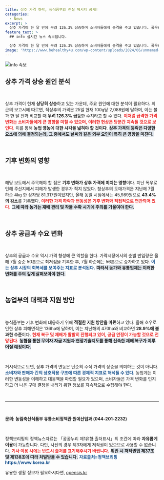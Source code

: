```yaml
---
title: 상추 가격 하락, 농식품부의 진실 메시지 공개!
categories:
  - News
excerpt: >
  상추 가격이 한 달 만에 무려 126.3% 상승하며 소비자들에게 충격을 주고 있습니다. 폭우로 인한 피해와 공급부족으로 힘든 한 여름, 8월 공급 안정화 전망에 관심이 집중되고 있습니다! 클릭해 자세한 내용을 확인하세요!
feature_text: >
  ## info 실시간 뉴스 속보입니다.

  상추 가격이 한 달 만에 무려 126.3% 상승하며 소비자들에게 충격을 주고 있습니다. 폭우로 인한 피해와 공급부족으로 힘든 한 여름, 8월 공급 안정화 전망에 관심이 집중되고 있습니다! 클릭해 자세한 내용을 확인하세요!
image: 'https://www.behealthy4u.com/wp-content/uploads/2024/06/unnamed-file.png'
---
```


<p><img src="https://www.behealthy4u.com/wp-content/uploads/2024/06/unnamed-file.png" alt="info 속보" /></p>

<h2 data-ke-size="size26">상추 가격 상승 원인 분석</h2>

<p data-ke-size="size16">&nbsp;</p>

<p>상추 가격이 현재 <strong>상당히 상승</strong>하고 있는 가운데, 주요 원인에 대한 분석이 필요하다. 최근의 보고서에 따르면, 적상추의 가격은 25일 현재 100g당 2,088원에 달하며, 이는 불과 한 달 전과 비교할 때 <strong>무려 126.3% 급등</strong>한 수치라고 할 수 있다. <b><span style="color: #ee2323;">이처럼 급격한 가격 변화는 소비자들에게 큰 영향을 미칠 수 있으며, 이러한 현상은 당분간 지속될 것으로 보인다.</span></b> 이를 통해 <strong>농업 영농에 대한 시각을 넓혀야 할 것이다</strong>. <b><span style="background-color: #21538527;">상추 가격의 등락은 다양한 요소에 의해 결정되는데, 그 중에서도 날씨와 같은 외부 요인이 특히 큰 영향을 미친다.</span></b> </p>

<p data-ke-size="size16">&nbsp;</p>

<h2 data-ke-size="size26">기후 변화의 영향</h2>

<p data-ke-size="size16">&nbsp;</p>

<p>해당 보도에서 주목해야 할 점은 <strong>기후 변화가 상추 가격에 미치는 영향</strong>이다. 지난 폭우로 인해 주산지에서 피해가 발생한 경우가 적지 않았다. 청상추의 도매가격은 지난해 7월 하순 4kg 한 상자당 81,317원이었지만, 올해 동일 시점에서는 45,989원으로 <strong>43.4%의 감소</strong>를 기록했다. <b><span style="color: #ee2323;">이러한 가격 하락과 변동성은 기후 변화와 직접적으로 연관되어 있다.</span></b> <b><span style="background-color: #21538527;">그에 따라 농가는 재배 관리 및 작물 수확 시기에 주의를 기울여야 한다.</span></b></p>

<p data-ke-size="size16">&nbsp;</p>

<h2 data-ke-size="size26">상추 공급과 수요 변화</h2>

<p data-ke-size="size16">&nbsp;</p>

<p>상추의 공급과 수요 역시 가격 형성에 큰 역할을 한다. 가락시장에서의 순별 반입량은 올해 7월 중순 50톤으로 최저점을 기록한 후, 7월 하순에는 56톤으로 증가하고 있다. <b><span style="color: #1a5490;">이는 상추 시장의 회복세를 보여주는 지표로 분석된다.</span></b> <b><span style="background-color: #21538527;">따라서 농가와 유통업체는 이러한 변화를 주의 깊게 살펴보아야 한다.</span></b></p>

<p data-ke-size="size16">&nbsp;</p>

<h2 data-ke-size="size26">농업부의 대책과 지원 방안</h2>

<p data-ke-size="size16">&nbsp;</p>

<p>농식품부는 기후 변화에 대응하기 위해 <strong>적절한 지원 방안을 마련</strong>하고 있다. 올해 호우로 인한 상추 피해면적은 136ha에 달하며, 이는 지난해의 470ha와 비교하면 <strong>28.9%에 불과한 수준</strong>이다. <b><span style="color: #ee2323;">현재 복구 및 재배가 활발히 진행되고 있어, 공급 안정이 가능할 것으로 전망된다.</span></b> <b><span style="background-color: #21538527;">농협을 통한 무이자 자금 지원과 현장기술지도를 통해 신속한 재배 복구가 이루어질 예정이다.</span></b></p>

<p data-ke-size="size16">&nbsp;</p>

<p>거시적으로 보면, 상추 가격의 변동은 단순히 주식 가격의 상승을 의미하는 것이 아니다. <b><span style="color: #1a5490;">소비자와 판매자 간의 상호작용 구조에 따른 경제적 지표로 해석될 수 있다.</span></b> 농업계는 이러한 변동성을 이해하고 대응책을 마련할 필요가 있으며, 소비자들은 가격 변화를 인지하고 더 나은 구매 결정을 내리기 위한 정보를 지속적으로 수집해야 한다.</p>

<p data-ke-size="size16">&nbsp;</p>

<hr>

<p data-ke-size="size16">&nbsp;</p>

<p><strong>문의: 농림축산식품부 유통소비정책관 원예산업과 (044-201-2232)</strong></p>

<p data-ke-size="size16">&nbsp;</p>

<p>정책브리핑의 정책뉴스자료는 「공공누리 제1유형:출처표시」의 조건에 따라 <strong>자유롭게 이용</strong>이 가능합니다. 다만, 사진의 경우 제3자에게 저작권이 있으므로 사용할 수 없습니다. <b><span style="color: #ee2323;">기사 이용 시에는 반드시 출처를 표기해주시기 바랍니다.</span></b> <b><span style="background-color: #21538527;">위반 시 저작권법 제37조 및 제138조에 따라 처벌받을 수 있습니다.</span></b> <strong><span style="color: #1a5490;">자료출처=정책브리핑 https://www.korea.kr</span></strong></p>
유용한 생활 정보가 필요하시다면, <a href="https://opensis.kr" rel="dofollow">opensis.kr</a>


